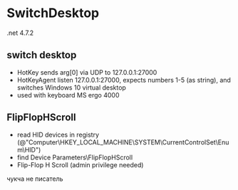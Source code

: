 # SwitchDesktop
.net 4.7.2

## switch desktop
* HotKey sends arg[0] via UDP to 127.0.0.1:27000
* HotKeyAgent listen 127.0.0.1:27000, expects numbers 1-5 (as string), and switches Windows 10 virtual desktop
* used with keyboard MS ergo 4000

## FlipFlopHScroll
* read HID devices in registry (@"Computer\HKEY_LOCAL_MACHINE\SYSTEM\CurrentControlSet\Enum\HID")
* find Device Parameters\FlipFlopHScroll
* Flip-Flop H Scroll (admin privilege needed)

чукча не писатель
